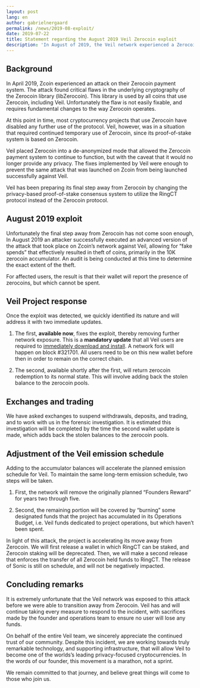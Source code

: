 ```yaml
---
layout: post
lang: en
author: gabrielnergaard
permalink: /news/2019-08-exploit/
date: 2019-07-22
title: Statement regarding the August 2019 Veil Zerocoin exploit
description: 'In August of 2019, the Veil network experienced a Zerocoin attack. This article contains the project’s statement regarding this incident.'
---
```


## Background

In April 2019, Zcoin experienced an attack on their Zerocoin payment system. The attack found critical flaws in the underlying cryptography of the Zerocoin library (libZerocoin). This library is used by all coins that use Zerocoin, including Veil. Unfortunately the flaw is not easily fixable, and requires fundamental changes to the way Zerocoin operates.

At this point in time, most cryptocurrency projects that use Zerocoin have disabled any further use of the protocol. Veil, however, was in a situation that required continued temporary use of Zerocoin, since its proof-of-stake system is based on Zerocoin.

Veil placed Zerocoin into a de-anonymized mode that allowed the Zerocoin payment system to continue to function, but with the caveat that it would no longer provide any privacy. The fixes implemented by Veil were enough to prevent the same attack that was launched on Zcoin from being launched successfully against Veil.

Veil has been preparing its final step away from Zerocoin by changing the privacy-based proof-of-stake consensus system to utilize the RingCT protocol instead of the Zerocoin protocol.

## August 2019 exploit

Unfortunately the final step away from Zerocoin has not come soon enough, In August 2019 an attacker successfully executed an advanced version of the attack that took place on Zcoin’s network against Veil, allowing for “fake spends” that effectively resulted in theft of coins, primarily in the 10K zerocoin accumulator. An audit is being conducted at this time to determine the exact extent of the theft.

For affected users, the result is that their wallet will report the presence of zerocoins, but which cannot be spent.

## Veil Project response

Once the exploit was detected, we quickly identified its nature and will address it with two immediate updates.

1. The first, **available now**, fixes the exploit, thereby removing further network exposure. This is a **mandatory update** that all Veil users are required to [immediately download and install](https://github.com/Veil-Project/veil/releases/tag/v1.0.4.1). A network fork will happen on block #321701. All users need to be on this new wallet before then in order to remain on the correct chain.

2. The second, available shortly after the first, will return zerocoin redemption to its normal state. This will involve adding back the stolen balance to the zerocoin pools.

## Exchanges and trading

We have asked exchanges to suspend withdrawals, deposits, and trading, and to work with us in the forensic investigation. It is estimated this investigation will be completed by the time the second wallet update is made, which adds back the stolen balances to the zerocoin pools.

## Adjustment of the Veil emission schedule

Adding to the accumulator balances will accelerate the planned emission schedule for Veil. To maintain the same long-term emission schedule, two steps will be taken.

1. First, the network will remove the originally planned “Founders Reward” for years two through five.

2. Second, the remaining portion will be covered by “burning” some designated funds that the project has accumulated in its Operations Budget, i.e. Veil funds dedicated to project operations, but which haven’t been spent.

In light of this attack, the project is accelerating its move away from Zerocoin. We will first release a wallet in which RingCT can be staked, and Zerocoin staking will be deprecated. Then, we will make a second release that enforces the transfer of all Zerocoin held funds to RingCT. The release of Sonic is still on schedule, and will not be negatively impacted.

## Concluding remarks

It is extremely unfortunate that the Veil network was exposed to this attack before we were able to transition away from Zerocoin. Veil has and will continue taking every measure to respond to the incident, with sacrifices made by the founder and operations team to ensure no user will lose any funds.

On behalf of the entire Veil team, we sincerely appreciate the continued trust of our community. Despite this incident, we are working towards truly remarkable technology, and supporting infrastructure, that will allow Veil to become one of the worlds’s leading privacy-focused cryptocurrencies. In the words of our founder, this movement is a marathon, not a sprint.

We remain committed to that journey, and believe great things will come to those who join us.